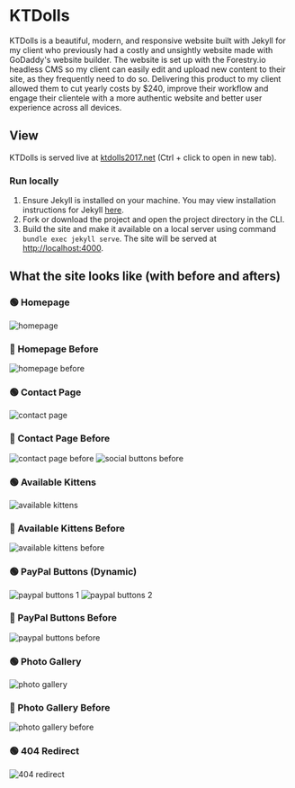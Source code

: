 # KTDolls
KTDolls is a beautiful, modern, and responsive website built with Jekyll for my client who previously had a costly and unsightly website made with GoDaddy's website builder. The website is set up with the Forestry.io headless CMS so my client can easily edit and upload new content to their site, as they frequently need to do so. Delivering this product to my client allowed them to cut yearly costs by $240, improve their workflow and engage their clientele with a more authentic website and better user experience across all devices.

## View
KTDolls is served live at [ktdolls2017.net](https://ktdolls2017.net/) (Ctrl + click to open in new tab).

### Run locally
1. Ensure Jekyll is installed on your machine. You may view installation instructions for Jekyll [here](https://jekyllrb.com/docs/#instructions).
2. Fork or download the project and open the project directory in the CLI.
3. Build the site and make it available on a local server using command `bundle exec jekyll serve`. The site will be served at [http://localhost:4000](http://localhost:4000).

## What the site looks like (with before and afters)

### 🟢 Homepage
![homepage](https://github.com/christopherstraub/ktdolls/blob/forestry/screenshots/homepage.png)

### 🔴 Homepage Before
![homepage before](https://github.com/christopherstraub/ktdolls/blob/forestry/screenshots/homepage-before.png)

### 🟢 Contact Page
![contact page](https://github.com/christopherstraub/ktdolls/blob/forestry/screenshots/contact-page.PNG)

### 🔴 Contact Page Before
![contact page before](https://github.com/christopherstraub/ktdolls/blob/forestry/screenshots/contact-page-before.png)
![social buttons before](https://github.com/christopherstraub/ktdolls/blob/forestry/screenshots/social-buttons-before.png)

### 🟢 Available Kittens
![available kittens](https://github.com/christopherstraub/ktdolls/blob/forestry/screenshots/available-kittens.png)

### 🔴 Available Kittens Before
![available kittens before](https://github.com/christopherstraub/ktdolls/blob/forestry/screenshots/available-kittens-before.png)

### 🟢 PayPal Buttons (Dynamic)
![paypal buttons 1](https://github.com/christopherstraub/ktdolls/blob/forestry/screenshots/paypal-buttons-1.PNG)
![paypal buttons 2](https://github.com/christopherstraub/ktdolls/blob/forestry/screenshots/paypal-buttons-2.PNG)

### 🔴 PayPal Buttons Before
![paypal buttons before](https://github.com/christopherstraub/ktdolls/blob/forestry/screenshots/paypal-buttons-before.png)

### 🟢 Photo Gallery
![photo gallery](https://github.com/christopherstraub/ktdolls/blob/forestry/screenshots/fur-ever-homes.png)

### 🔴 Photo Gallery Before
![photo gallery before](https://github.com/christopherstraub/ktdolls/blob/forestry/screenshots/fur-ever-homes-before.PNG)

### 🟢 404 Redirect
![404 redirect](https://github.com/christopherstraub/ktdolls/blob/forestry/screenshots/404-redirect.png)
